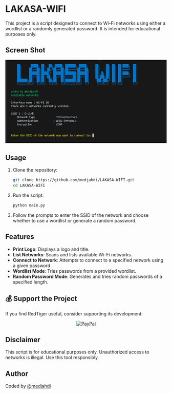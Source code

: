 # LAKASA-WIFI

This project is a script designed to connect to Wi-Fi networks using either a wordlist or a randomly generated password. It is intended for educational purposes only.

## Screen Shot 

![Project Logo](1.jpg)

## Usage

1. Clone the repository:
    ```sh
    git clone https://github.com/medjahdi/LAKASA-WIFI.git
    cd LAKASA-WIFI
    ```

2. Run the script:
    ```sh
    python main.py
    ```

3. Follow the prompts to enter the SSID of the network and choose whether to use a wordlist or generate a random password.

## Features

- **Print Logo**: Displays a logo and title.
- **List Networks**: Scans and lists available Wi-Fi networks.
- **Connect to Network**: Attempts to connect to a specified network using a given password.
- **Wordlist Mode**: Tries passwords from a provided wordlist.
- **Random Password Mode**: Generates and tries random passwords of a specified length.

## 💰 Support the Project

If you find RedTiger useful, consider supporting its development:

<p align="center">
  <a href="https://www.paypal.com/ncp/payment/W5SHTZX6LZH86">
    <img src="https://img.shields.io/badge/Donate-PayPal-blue.svg?style=for-the-badge&logo=paypal" alt="PayPal">
  </a>
</p>

## Disclaimer

This script is for educational purposes only. Unauthorized access to networks is illegal. Use this tool responsibly.

## Author

Coded by [@medjahdi](https://github.com/medjahdi)
